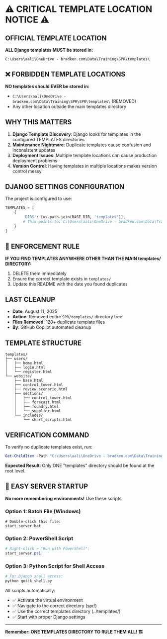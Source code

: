 # ⚠️ CRITICAL TEMPLATE LOCATION NOTICE ⚠️

## OFFICIAL TEMPLATE LOCATION
**ALL Django templates MUST be stored in:**
```
C:\Users\aali\OneDrive - bradken.com\Data\Training\SPR\templates\
```

## ❌ FORBIDDEN TEMPLATE LOCATIONS
**NO templates should EVER be stored in:**
- `C:\Users\aali\OneDrive - bradken.com\Data\Training\SPR\SPR\templates\` (REMOVED)
- Any other location outside the main templates directory

## WHY THIS MATTERS
1. **Django Template Discovery**: Django looks for templates in the configured TEMPLATES directories
2. **Maintenance Nightmare**: Duplicate templates cause confusion and inconsistent updates
3. **Deployment Issues**: Multiple template locations can cause production deployment problems
4. **Version Control**: Having templates in multiple locations makes version control messy

## DJANGO SETTINGS CONFIGURATION
The project is configured to use:
```python
TEMPLATES = [
    {
        'DIRS': [os.path.join(BASE_DIR, 'templates')],
        # This points to: C:\Users\aali\OneDrive - bradken.com\Data\Training\SPR\templates\
    }
]
```

## 🚨 ENFORCEMENT RULE
**IF YOU FIND TEMPLATES ANYWHERE OTHER THAN THE MAIN templates/ DIRECTORY:**
1. DELETE them immediately
2. Ensure the correct template exists in `templates/`
3. Update this README with the date you found duplicates

## LAST CLEANUP
- **Date**: August 11, 2025
- **Action**: Removed entire `SPR/templates/` directory tree
- **Files Removed**: 120+ duplicate template files
- **By**: GitHub Copilot automated cleanup

## TEMPLATE STRUCTURE
```
templates/
├── users/
│   ├── home.html
│   ├── login.html
│   └── register.html
└── website/
    ├── base.html
    ├── control_tower.html
    ├── review_scenario.html
    ├── sections/
    │   ├── control_tower.html
    │   ├── forecast.html
    │   ├── foundry.html
    │   └── supplier.html
    └── includes/
        └── chart_scripts.html
```

## VERIFICATION COMMAND
To verify no duplicate templates exist, run:
```powershell
Get-ChildItem -Path "C:\Users\aali\OneDrive - bradken.com\Data\Training\SPR" -Name "templates" -Recurse
```

**Expected Result**: Only ONE "templates" directory should be found at the root level.

## 🚀 EASY SERVER STARTUP
**No more remembering environments!** Use these scripts:

### Option 1: Batch File (Windows)
```batch
# Double-click this file:
start_server.bat
```

### Option 2: PowerShell Script  
```powershell
# Right-click → "Run with PowerShell":
start_server.ps1
```

### Option 3: Python Script for Shell Access
```python
# For Django shell access:
python quick_shell.py
```

All scripts automatically:
- ✅ Activate the virtual environment
- ✅ Navigate to the correct directory (spr/)
- ✅ Use the correct templates directory (../templates/)
- ✅ Start with proper Django settings

---
**Remember: ONE TEMPLATES DIRECTORY TO RULE THEM ALL! 🏗️**
